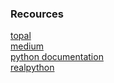 ### Recources
[topal](https://www.toptal.com/python/an-introduction-to-mocking-in-python)
<br />
[medium](https://medium.com/@yeraydiazdiaz/what-the-mock-cheatsheet-mocking-in-python-6a71db997832)
<br />
[python documentation](https://docs.python.org/3/library/unittest.mock.html#module-unittest.mock)
<br />
[realpython](https://realpython.com/python-mock-library/)
<br />

